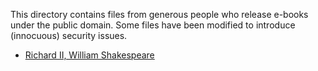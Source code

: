This directory contains files from generous people who release e-books under the public domain. Some files have been 
modified to introduce (innocuous) security issues.

-  [Richard II, William Shakespeare](https://github.com/standardebooks/william-shakespeare_richard-ii)